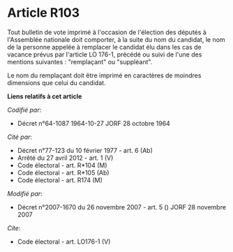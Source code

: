 # Article R103

Tout bulletin de vote imprimé à l'occasion de l'élection des députés à l'Assemblée nationale doit comporter, à la suite du
nom du candidat, le nom de la personne appelée à remplacer le candidat élu dans les cas de vacance prévus par l'article LO
176-1, précédé ou suivi de l'une des mentions suivantes : "remplaçant" ou "suppléant".

Le nom du remplaçant doit être imprimé en caractères de moindres dimensions que celui du candidat.

**Liens relatifs à cet article**

_Codifié par_:

  - Décret n°64-1087 1964-10-27 JORF 28 octobre 1964

_Cité par_:

  - Décret n°77-123 du 10 février 1977 - art. 6 (Ab)
  - Arrêté du 27 avril 2012 - art. 1 (V)
  - Code électoral - art. R*104 (M)
  - Code électoral - art. R*105 (Ab)
  - Code électoral - art. R174 (M)

_Modifié par_:

  - Décret n°2007-1670 du 26 novembre 2007 - art. 5 () JORF 28 novembre 2007

_Cite_:

  - Code électoral - art. LO176-1 (V)
